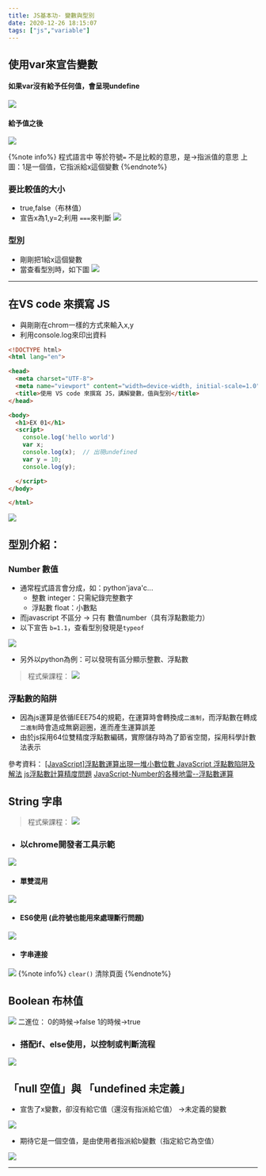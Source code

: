 ```yaml
---
title: JS基本功- 變數與型別
date: 2020-12-26 18:15:07
tags: ["js","variable"]
---
```


## 使用var來宣告變數

#### 如果var沒有給予任何值，會呈現undefine
![](https://i.imgur.com/ZV4O7gJ.png)

#### 給予值之後
![](https://i.imgur.com/b916Z2B.png)

{%note info%}
程式語言中 等於符號`=` 不是比較的意思，是->指派值的意思
上圖：1是一個值，它指派給x這個變數
{%endnote%}

### 要比較值的大小
- true,false（布林值）
- 宣告x為1,y=2;利用 `===`來判斷
![](https://i.imgur.com/0jhw1fi.png)

### 型別
* 剛剛把1給x這個變數
* 當查看型別時，如下圖
![](https://i.imgur.com/y0o91bX.png)

---

## 在VS code 來撰寫 JS

* 與剛剛在chrom一樣的方式來輸入x,y
* 利用console.log來印出資料

```html
<!DOCTYPE html>
<html lang="en">

<head>
  <meta charset="UTF-8">
  <meta name="viewport" content="width=device-width, initial-scale=1.0">
  <title>使用 VS code 來撰寫 JS，講解變數，值與型別</title>
</head>

<body>
  <h1>EX 01</h1>
  <script>
    console.log('hello world')
    var x;
    console.log(x);  // 出現undefined
    var y = 10;
    console.log(y);

  </script>
</body>

</html>

```
![](https://i.imgur.com/pFvGU90.png)

## 型別介紹：

### Number 數值
* 通常程式語言會分成，如：python'java'c...
    * 整數 integer：只需紀錄完整數字
    * 浮點數 float：小數點
* 而javascript 不區分 -> 只有 數值number（具有浮點數能力）
* 以下宣告 `b=1.1`，查看型別發現是`typeof`

![](https://i.imgur.com/AdcRhnM.png)

* 另外以python為例：可以發現有區分顯示整數、浮點數

> 程式柴課程：
> ![](https://i.imgur.com/MWfjXxS.png)

### 浮點數的陷阱
* 因為js運算是依循IEEE754的規範，在運算時會轉換成`二進制`，而浮點數在轉成`二進制`時會造成無窮迴圈，進而產生運算誤差
* 由於js採用64位雙精度浮點數編碼，實際儲存時為了節省空間，採用科學計數法表示

參考資料：
[[JavaScript]浮點數運算出現一堆小數位數
](https://dotblogs.com.tw/WillianHsiaoDotNetBLog/2020/01/15/JavascriptFloatCaculateBug) [JavaScript 浮點數陷阱及解法](https://www.itread01.com/content/1545644704.html)
[js浮點數計算精度問題](https://www.mdeditor.tw/pl/pqGp/zh-tw)
[JavaScript-Number的各種地雷--浮點數運算](https://medium.com/@ad57475747/javascript%E6%B5%AE%E9%BB%9E%E6%95%B8%E9%81%8B%E7%AE%97-1691eefe3ea7)

## String 字串 
> 程式柴課程：
![](https://i.imgur.com/xO6SmsP.png)

* ### 以chrome開發者工具示範
![](https://i.imgur.com/81RfQ39.png)
* #### 單雙混用 
![](https://i.imgur.com/0yIN8rY.png)
* #### ES6使用  (此符號也能用來處理斷行問題)
![](https://i.imgur.com/NSAe3A0.png)
* #### 字串連接 
![](https://i.imgur.com/bqpGAjI.png)
{%note info%}
`clear()`  清除頁面
{%endnote%}

## Boolean 布林值
![](https://i.imgur.com/fcMnCjC.png)
二進位：
0的時候->false
1的時候->true
* ### 搭配if、else使用，以控制或判斷流程
![](https://i.imgur.com/uQ00Bgh.png)

## 「null 空值」與 「undefined 未定義」
* 宣吿了x變數，卻沒有給它值（還沒有指派給它值） ->未定義的變數

![](https://i.imgur.com/wCX0pBt.png)

* 期待它是一個空值，是由使用者指派給b變數（指定給它為空值）

![](https://i.imgur.com/GkIkdYT.png)


---
